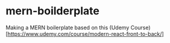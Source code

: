 # mern-boilderplate
Making a MERN boilerplate based on this (Udemy Course)[https://www.udemy.com/course/modern-react-front-to-back/]
